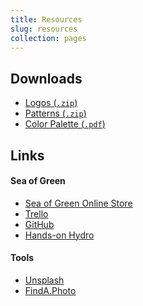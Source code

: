 ```yaml
---
title: Resources
slug: resources
collection: pages
---
```


## Downloads

* <a href="/downloads/logo.zip" download>Logos (<code>.zip</code>)</a>
* <a href="/downloads/patterns.zip" download>Patterns (<code>.zip</code>)</a>
* <a href="/downloads/palette.pdf" download>Color Palette (<code>.pdf</code>)</a>

## Links

#### Sea of Green

* [Sea of Green Online Store](http://sea-of-green.com)
* [Trello](http://trello.com/seaofgreen)
* [GitHub](http://github.com/sea-of-green)
* [Hands-on Hydro](http://handsonhydro.tumblr.com)

#### Tools

* [Unsplash](http://unsplash.com)
* [FindA.Photo](http://finda.photo)
